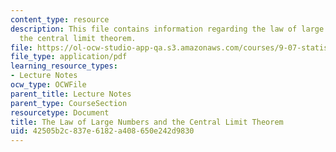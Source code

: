 ```yaml
---
content_type: resource
description: This file contains information regarding the law of large numbers and
  the central limit theorem.
file: https://ol-ocw-studio-app-qa.s3.amazonaws.com/courses/9-07-statistics-for-brain-and-cognitive-science-fall-2016/42505b2c837e6182a408650e242d9830_MIT9_07F16_lec7.pdf
file_type: application/pdf
learning_resource_types:
- Lecture Notes
ocw_type: OCWFile
parent_title: Lecture Notes
parent_type: CourseSection
resourcetype: Document
title: The Law of Large Numbers and the Central Limit Theorem
uid: 42505b2c-837e-6182-a408-650e242d9830
---
```

